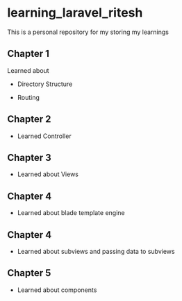 # learning_laravel_ritesh

This is a personal repository for my storing my learnings

## Chapter 1

Learned about

- Directory Structure

- Routing

## Chapter 2

- Learned Controller

## Chapter 3

- Learned about Views

## Chapter 4

- Learned about blade template engine

## Chapter 4

- Learned about subviews and passing data to subviews

## Chapter 5

- Learned about components
